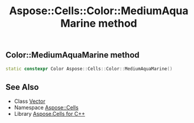 ﻿---
title: Aspose::Cells::Color::MediumAquaMarine method
linktitle: MediumAquaMarine
second_title: Aspose.Cells for C++ API Reference
description: 'How to use MediumAquaMarine method of Aspose::Cells::Color class in C++.'
type: docs
weight: 3400
url: /cpp/aspose.cells/color/mediumaquamarine/
---
## Color::MediumAquaMarine method




```cpp
static constexpr Color Aspose::Cells::Color::MediumAquaMarine()
```

## See Also

* Class [Vector](../../vector/)
* Namespace [Aspose::Cells](../../)
* Library [Aspose.Cells for C++](../../../)
